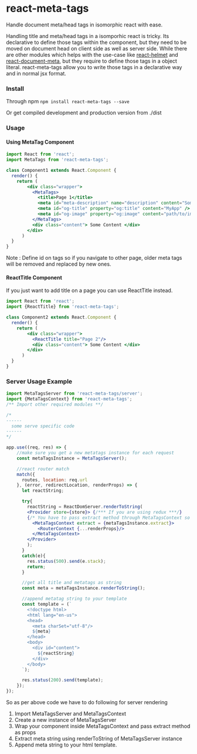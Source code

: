 # react-meta-tags
Handle document meta/head tags in isomorphic react with ease.

Handling title and meta/head tags in a isomporhic react is tricky. Its declarative to define those tags within the component, but they need to be moved on document head on client side as well as server side. While there are other modules which helps with the use-case like <a href="https://github.com/nfl/react-helmet" target="_blank">react-helmet</a> and  <a href="https://github.com/kodyl/react-document-meta" target="_blank">react-document-meta</a>, but they require to define those tags in a object literal. react-meta-tags allow you to write those tags in a declarative way and in normal jsx format.

### Install
Through npm
`npm install react-meta-tags --save`

Or get compiled development and production version from ./dist

### Usage

#### Using MetaTag Component

```jsx
import React from 'react';
import MetaTags from 'react-meta-tags';

class Component1 extends React.Component {
  render() {
    return (
        <div class="wrapper">
          <MetaTags>
            <title>Page 1</title>
            <meta id="meta-description" name="description" content="Some description." />
            <meta id="og-title" property="og:title" content="MyApp" />
            <meta id="og-image" property="og:image" content="path/to/image.jpg" />
          </MetaTags>
          <div class="content"> Some Content </div>
        </div>
      )
  }
}
```
Note : Define id on tags so if you navigate to other page, older meta tags will be removed and replaced by new ones.


#### ReactTitle Component
If you just want to add title on a page you can use ReactTitle instead.
```jsx
import React from 'react';
import {ReactTitle} from 'react-meta-tags';

class Component2 extends React.Component {
  render() {
    return (
        <div class="wrapper">
          <ReactTitle title="Page 2"/>
          <div class="content"> Some Content </div>
        </div>
      )
  }
}
```

### Server Usage Example

```jsx
import MetaTagsServer from 'react-meta-tags/server';
import {MetaTagsContext} from 'react-meta-tags';
/** Import other required modules **/

/*
------
  some serve specific code
------
*/

app.use((req, res) => {
    //make sure you get a new metatags instance for each request
    const metaTagsInstance = MetaTagsServer();

    //react router match
    match({
      routes, location: req.url
    }, (error, redirectLocation, renderProps) => {
      let reactString;

      try{
        reactString = ReactDomServer.renderToString(
        <Provider store={store}> {/*** If you are using redux ***/}
        {/* You have to pass extract method through MetaTagsContext so it can catch meta tags */}
          <MetaTagsContext extract = {metaTagsInstance.extract}>
            <RouterContext {...renderProps}/>
          </MetaTagsContext>
        </Provider>
        );
      }
      catch(e){
        res.status(500).send(e.stack);
        return;
      }

      //get all title and metatags as string
      const meta = metaTagsInstance.renderToString();

      //append metatag string to your template
      const template = (`
        <!doctype html>
        <html lang="en-us">
        <head>
          <meta charSet="utf-8"/>
          ${meta}
        </head>
        <body>
          <div id="content">
            ${reactString}
          </div>
        </body>  
      `);

      res.status(200).send(template);
    });
});
```

So as per above code we have to do following for server rendering
1. Import MetaTagsServer and MetaTagsContext
2. Create a new instance of MetaTagsServer
3. Wrap your component inside MetaTagsContext and pass extract method as props
4. Extract meta string using renderToString of MetaTagsServer instance
5. Append meta string to your html template.
